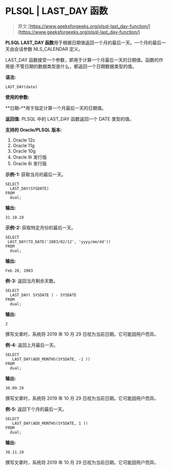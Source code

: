 # PLSQL | LAST_DAY 函数

> 原文:[https://www.geeksforgeeks.org/plsql-last_day-function/](https://www.geeksforgeeks.org/plsql-last_day-function/)

**PLSQL LAST_DAY 函数**用于根据日期值返回一个月的最后一天。一个月的最后一天由会话参数 NLS_CALENDAR 定义。

LAST_DAY 函数接受一个参数，即用于计算一个月最后一天的日期值。函数的作用是:不管日期的数据类型是什么，都返回一个日期数据类型的值。

**语法:**

```
LAST_DAY(date)
```

**使用的参数:**

**日期–**用于指定计算一个月最后一天的日期值。

**返回值:**
PLSQL 中的 LAST_DAY 函数返回一个 DATE 类型的值。

**支持的 Oracle/PLSQL 版本:**

1.  Oracle 12c
2.  Oracle 11g
3.  Oracle 10g
4.  Oracle 9i 发行版
5.  Oracle 8i 发行版

**示例-1:** 获取当月的最后一天。

```
SELECT
  LAST_DAY(SYSDATE)
FROM
  dual; 
```

**输出:**

```
31.10.19 
```

**示例-2:** 获取特定月份的最后一天。

```
SELECT
 LAST_DAY(TO_DATE('2003/02/12', 'yyyy/mm/dd'))
FROM
  dual; 
```

**输出:**

```
Feb 28, 2003 
```

**例-3:** 返回当月剩余天数。

```
SELECT
  LAST_DAY( SYSDATE ) - SYSDATE
FROM
  dual; 
```

**输出:**

```
2 
```

撰写文章时，系统将 2019 年 10 月 29 日视为当前日期。它可能因用户而异。

**例-4:** 返回上月最后一天。

```
SELECT
   LAST_DAY(ADD_MONTHS(SYSDATE, -1 ))
FROM
  dual; 
```

**输出:**

```
30.09.19 
```

撰写文章时，系统将 2019 年 10 月 29 日视为当前日期。它可能因用户而异。

**例-5:** 返回下个月的最后一天。

```
SELECT
   LAST_DAY(ADD_MONTHS(SYSDATE, 1 ))
FROM
  dual; 
```

**输出:**

```
30.11.19 
```

撰写文章时，系统将 2019 年 10 月 29 日视为当前日期。它可能因用户而异。